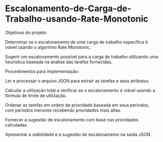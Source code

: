 # Escalonamento-de-Carga-de-Trabalho-usando-Rate-Monotonic

Objetivos do projeto:

Determinar se o escalonamento de uma carga de trabalho específica é viável usando o algoritmo Rate Monotonic.

Sugerir um escalonamento possível para a carga de trabalho utilizando uma heurística baseada na análise das tarefas fornecidas.

Procedimentos para implementação:

Ler e processar o arquivo JSON para extrair as tarefas e seus atributos.

Calcular a utilização total e verificar se o escalonamento é viável usando a fórmula de limite de utilização.

Ordenar as tarefas em ordem de prioridade baseada em seus períodos, com períodos menores recebendo prioridades mais altas.

Fornecer a sugestão de escalonamento com base nas prioridades calculadas.

Apresentar a viabilidade e a sugestão de escalonamento na saída JSON.
